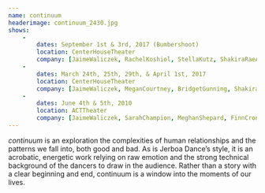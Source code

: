 ```yaml
---
name: continuum
headerimage: continuum_2430.jpg
shows:
    -
        dates: September 1st & 3rd, 2017 (Bumbershoot)
        location: CenterHouseTheater
        company: [JaimeWaliczek, RachelKoshiol, StellaKutz, ShakiraRaeAdams, JacquelynCorcoran, SeanCalavan, AndresLopez, RenadoTozer ]
    -
        dates: March 24th, 25th, 29th, & April 1st, 2017
        location: CenterHouseTheater
        company: [JaimeWaliczek, MeganCourtney, BridgetGunning, ShakiraRaeAdams, JacquelynCorcoran, SeanCalavan, AlexUng, RenadoTozer ]
    -
        dates: June 4th & 5th, 2010
        location: ACTTheater
        company: [JaimeWaliczek, SarahChampion, MeghanShepard, FinnCronin, SeanCalavan, MorganHoughton, RenadoTozer, KristinKissell]
---
```

*continuum* is an exploration the complexities of human relationships and the patterns we fall into, both good and bad. As is Jerboa Dance’s style, it is an acrobatic, energetic work relying on raw emotion and the strong technical background of the dancers to draw in the audience. Rather than a story with a clear beginning and end, continuum is a window into the moments of our lives.
